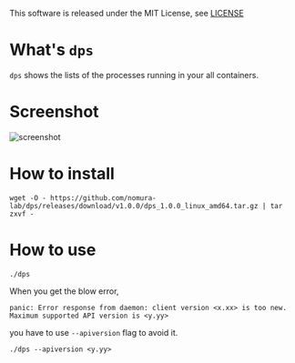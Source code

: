  This software is released under the MIT License, see [LICENSE](./LICENSE)
 
 # What's `dps`
 
 `dps` shows the lists of the processes running in your all containers.

# Screenshot
![screenshot](https://github.com/nomura-lab/dps/blob/images/screenshot.png)

# How to install

```
wget -O - https://github.com/nomura-lab/dps/releases/download/v1.0.0/dps_1.0.0_linux_amd64.tar.gz | tar zxvf -
```

# How to use

```
./dps
```

When you get the blow error,

```
panic: Error response from daemon: client version <x.xx> is too new. Maximum supported API version is <y.yy>
```

you have to use `--apiversion` flag to avoid it.

```
./dps --apiversion <y.yy>
```



